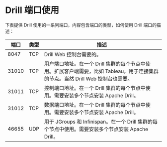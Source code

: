 # Drill 端口使用

下表提供 Drill 使用的一系列端口，内容包含端口的类型，如何使用 Drill 端口的描述：

| 端口 | 类型 | 描述
| -- | -- | -- |
|8047| TCP| Drill Web 控制台需要的。|
|31010| TCP| 用户端口地址。在一个 Drill 集群的每个节点中使用。扩展客户端需要，比如 Tableau，用于连接集群的节点。当然 Drill Web 控制台也需要。|
|31011| TCP| 控制端口地址。在一个 Drill 集群的每个节点中使用。需要安装多个节点安装 Apache Drill。|
|31012| TCP|数据端口地址。在一个 Drill 集群的每个节点中使用。需要安装多个节点安装 Apache Drill。|
|46655| UDP|用于 JGroups 和 Infinispan。在一个 Drill 集群的每个节点中使用。需要安装多个节点安装 Apache Drill。|
